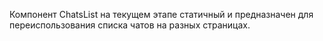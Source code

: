 Компонент ChatsList на текущем этапе статичный и предназначен для переиспользования списка чатов на разных страницах.
